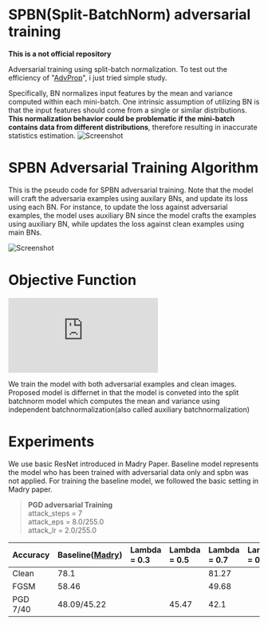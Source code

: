 # SPBN(Split-BatchNorm) adversarial training
**This is a not official repository**

Adversarial training using split-batch normalization.
To test out the efficiency of "[AdvProp](https://arxiv.org/pdf/1911.09665.pdf)", i just tried simple study.

Specifically, BN normalizes input features by the mean and variance computed within each mini-batch. One intrinsic assumption of utilizing BN is that the input features should come from a single or similar distributions. **This normalization behavior could be problematic if the mini-batch contains data from different distributions**, therefore resulting in inaccurate statistics estimation.
![Screenshot](https://storage.googleapis.com/groundai-web-prod/media%2Fusers%2Fuser_14%2Fproject_399246%2Fimages%2Fx3.png)

# SPBN Adversarial Training Algorithm 
This is the pseudo code for SPBN adversarial training.
Note that the model will craft the adversaria examples using auxilary BNs, and update its loss using each BN.
For instance, to update the loss against adversarial examples, the model uses auxiliary BN since the model crafts the examples using auxiliary BN, while updates the loss against clean examples using main BNs.

![Screenshot](https://miro.medium.com/max/3212/1*GrGxUQcu4eXWc-4TGzC7pw.png) 

# Objective Function
![equation](https://latex.codecogs.com/gif.latex?L_%7BSBAT%7D%20%3D%20%5Clambda%20%5Ccdot%20L%5E%7Badv%7D_%7BCE%7D%20&plus;%20%281-%5Clambda%29%20%5Ccdot%20L%5E%7Bclean%7D_%7BCE%7D)

We train the model with both adversarial examples and clean images.
Proposed model is differnet in that the model is conveted into the split batchnorm model which computes the mean and variance using independent batchnormalization(also called auxiliary batchnormalization)

# Experiments
We use basic ResNet introduced in Madry Paper. 
Baseline model represents the model who has been trained with adversarial data only and spbn was not applied.
For training the baseline model, we followed the basic setting in Madry paper.
> **PGD adversarial Training**   
> attack_steps = 7  
> attack_eps = 8.0/255.0  
> attack_lr = 2.0/255.0

| Accuracy  | Baseline([Madry](https://arxiv.org/pdf/1706.06083.pdf))  | Lambda = 0.3 | Lambda = 0.5 | Lambda = 0.7 | Lambda = 0.9 |
| :------------ | :------------| :------------| :------------| :------------| :------------|
| Clean      | 78.1 |  || 81.27 | |
| FGSM       | 58.46 |  ||49.68 |  |
| PGD 7/40   | 48.09/45.22 |    |45.47|42.1|   |
